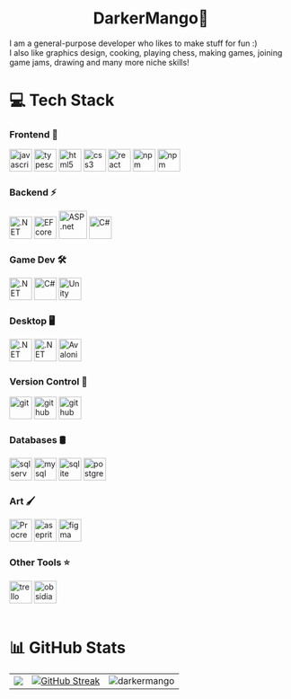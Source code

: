<h1 align="center">DarkerMango👋</h1>
I am a general-purpose developer who likes to make stuff for fun :) <br/>
I also like graphics design, cooking, playing chess, making games, joining game jams, drawing and many more niche skills!

# 💻 Tech Stack
<div spacing="12">

<div>
<h3>Frontend 🚀</h3>
<img height="40" alt="javascript" src="https://cdn.jsdelivr.net/gh/devicons/devicon/icons/javascript/javascript-original.svg"> 
<img height="40" alt="typescript" src="https://cdn.jsdelivr.net/gh/devicons/devicon/icons/typescript/typescript-original.svg">
<img height="40" alt="html5" src="https://cdn.jsdelivr.net/gh/devicons/devicon/icons/html5/html5-original.svg">
<img height="40" alt="css3" src="https://cdn.jsdelivr.net/gh/devicons/devicon/icons/css3/css3-original.svg">
<img height="40" alt="react" src="https://cdn.jsdelivr.net/gh/devicons/devicon/icons/react/react-original.svg">
<img height="40" alt="npm" src="https://cdn.jsdelivr.net/gh/devicons/devicon@latest/icons/nextjs/nextjs-original.svg" />
<img height="40" alt="npm" src="https://cdn.jsdelivr.net/gh/devicons/devicon@latest/icons/npm/npm-original-wordmark.svg" />
<br>
</div>


<div>
<h3>Backend ⚡</h3>
   <img height="40" alt=".NET" src="https://i.imgur.com/7G9yKft.jpeg">
   <img height="40" alt="EF core" src="https://i.imgur.com/yBBerSJ.png">
   <img height="50" alt="ASP.net" src="https://i.imgur.com/Oq4dK0D.png">
   <img height="40" alt="C#" src="https://i.imgur.com/K6Tp02P.png">
<br>
</div>

<div>
  <h3>Game Dev 🛠️</h3>
  <img height="40" alt=".NET" src="https://i.imgur.com/7G9yKft.jpeg">
  <img height="40" alt="C#" src="https://i.imgur.com/K6Tp02P.png">
  <img height="40" alt="Unity" src="https://i.imgur.com/iRdrjPH.png"/>
</div>

<div>
<h3>Desktop 🖥️</h3>
  <img height="40" alt=".NET" src="https://i.imgur.com/7G9yKft.jpeg">
  <img height="40" alt=".NET WPF" src="https://i.imgur.com/4jncIWi.png">
  <img height="40" alt="AvaloniaUI" src="https://i.imgur.com/k4tNopj.png">
<br>
</div>

<div>
<h3>Version Control 🐙</h3>
<img height="40" alt="git" src="https://i.imgur.com/wjxN3Iy.png">
<img height="40" alt="github" src="https://i.imgur.com/64Hj3MQ.png">
<img height="40" alt="github desktop" src="https://i.imgur.com/X7Zb380.png">
<br>
</div>

<div>
<h3>Databases 🛢️</h3>
<img height="40" alt="sql server" src="https://cdn.jsdelivr.net/gh/devicons/devicon/icons/microsoftsqlserver/microsoftsqlserver-plain.svg">
<img height="40" alt="mysql" src="https://cdn.jsdelivr.net/gh/devicons/devicon/icons/mysql/mysql-original.svg">
<img height="40" alt="sqlite" src="https://cdn.jsdelivr.net/gh/devicons/devicon@latest/icons/sqlite/sqlite-original.svg" />
<img height="40" alt="postgreSQL" src="https://cdn.jsdelivr.net/gh/devicons/devicon@latest/icons/postgresql/postgresql-original.svg">
<br>
</div>

<div>
  <h3>Art 🖌️</h3>
  <img height="40" alt="Procreate" src="https://upload.wikimedia.org/wikipedia/en/9/9b/Procreate_icon.png">
  <img height="40" alt="aseprite" src="https://upload.wikimedia.org/wikipedia/commons/2/24/Logo_Aseprite.png">
  <img height="40" alt="figma" src="https://upload.wikimedia.org/wikipedia/commons/3/33/Figma-logo.svg">
</div>

<div>
  <h3>Other Tools ⭐</h3>
  <img height="40" alt="trello" src="https://i.imgur.com/PAsJSr3.png">
  <img height="40" alt="obsidian" src="https://i.imgur.com/b8N833E.png">
</div>

</div>
<br>

# 📊 GitHub Stats
<table>
  <tr>
    <td><img src="https://github-readme-stats.vercel.app/api?username=darkermango&theme=dark&hide_border=true&include_all_commits=true&count_private=true" /></td>
    <td><a href="https://git.io/streak-stats"><img src="https://github-readme-streak-stats.herokuapp.com?user=darkermango&theme=dark&hide_border=true&border_radius=10&date_format=j%2Fn%5B%2FY%5D" alt="GitHub Streak" /></a></td>
    <td><img src="https://github-readme-stats.vercel.app/api/top-langs/?username=darkermango&theme=dark&hide_border=true&include_all_commits=true&count_private=true&layout=compact" alt="darkermango" /></td>
  </tr>
</table>

